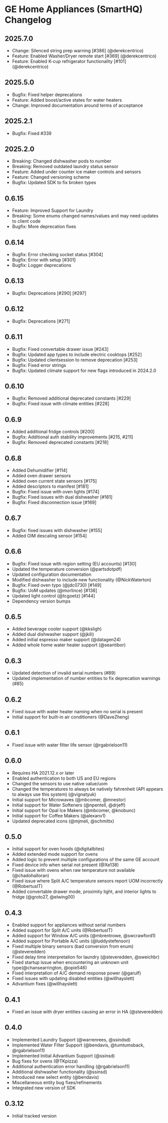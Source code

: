 
# GE Home Appliances (SmartHQ) Changelog

## 2025.7.0

- Change: Silenced string prep warning [#386] (@derekcentrico)
- Feature: Enabled Washer/Dryer remote start [#369] (@derekcentrico)
- Feature: Enabled K-cup refrigerator functionality [#101] (@derekcentrico)

## 2025.5.0

- Bugfix: Fixed helper deprecations
- Feature: Added boost/active states for water heaters
- Change: Improved documentation around terms of acceptance

## 2025.2.1

- Bugfix: Fixed #339

## 2025.2.0

- Breaking: Changed dishwasher pods to number
- Breaking: Removed outdated laundry status sensor
- Feature: Added under counter ice maker controls and sensors
- Feature: Changed versioning scheme
- Bugfix: Updated SDK to fix broken types

## 0.6.15

- Feature: Improved Support for Laundry
- Breaking: Some enums changed names/values and may need updates to client code
- Bugfix: More deprecation fixes

## 0.6.14

- Bugfix: Error checking socket status [#304]
- Bugfix: Error with setup [#301]
- Bugfix: Logger deprecations

## 0.6.13

- Bugfix: Deprecations [#290] [#297] 

## 0.6.12

- Bugfix: Deprecations [#271]

## 0.6.11

- Bugfix: Fixed convertable drawer issue [#243]
- Bugfix: Updated app types to include electric cooktops [#252]
- Bugfix: Updated clientsession to remove deprecation [#253]
- Bugfix: Fixed error strings
- Bugfix: Updated climate support for new flags introduced in 2024.2.0

## 0.6.10

- Bugfix: Removed additional deprecated constants [#229]
- Bugfix: Fixed issue with climate entities [#228]

## 0.6.9

- Added additional fridge controls [#200]
- Bugfix: Additional auth stability improvements [#215, #211]
- Bugfix: Removed deprecated constants [#218]

## 0.6.8

- Added Dehumidifier [#114]
- Added oven drawer sensors
- Added oven current state sensors [#175]
- Added descriptors to manifest [#181]
- Bugfix: Fixed issue with oven lights [#174]
- Bugfix: Fixed issues with dual dishwasher [#161]
- Bugfix: Fixed disconnection issue [#169]


## 0.6.7

- Bugfix: fixed issues with dishwasher [#155]
- Added OIM descaling sensor [#154]

## 0.6.6

- Bugfix: Fixed issue with region setting (EU accounts) [#130]
- Updated the temperature conversion (@partsdotpdf)
- Updated configuration documentation
- Modified dishwasher to include new functionality (@NickWaterton)
- Bugfix: Fixed oven typo (@jdc0730) [#149]
- Bugfix: UoM updates (@morlince) [#138]
- Updated light control (@tcgoetz) [#144]
- Dependency version bumps

## 0.6.5

- Added beverage cooler support (@kksligh)
- Added dual dishwasher support (@jkili)
- Added initial espresso maker support (@datagen24)
- Added whole home water heater support (@seantibor)

## 0.6.3

- Updated detection of invalid serial numbers (#89)
- Updated implementation of number entities to fix deprecation warnings (#85)

## 0.6.2

- Fixed issue with water heater naming when no serial is present
- Initial support for built-in air conditioners (@DaveZheng)

## 0.6.1

- Fixed issue with water filter life sensor (@rgabrielson11)

## 0.6.0

- Requires HA 2021.12.x or later
- Enabled authentication to both US and EU regions
- Changed the sensors to use native value/uom
- Changed the temperatures to always be natively fahrenheit (API appears to always use this system) (@vignatyuk)
- Initial support for Microwaves (@mbcomer, @mnestor)
- Initial support for Water Softeners (@npentell, @drjeff)
- Initial support for Opal Ice Makers (@mbcomer, @knobunc)
- Initial support for Coffee Makers (@alexanv1)
- Updated deprecated icons (@mjmeli, @schmittx)

## 0.5.0

- Initial support for oven hoods (@digitalbites)
- Added extended mode support for ovens
- Added logic to prevent multiple configurations of the same GE account
- Fixed device info when serial not present (@Xe138)
- Fixed issue with ovens when raw temperature not available (@chadohalloran)
- Fixed issue where Split A/C temperature sensors report UOM incorrectly (@RobertusIT)
- Added convertable drawer mode, proximity light, and interior lights to fridge (@groto27, @elwing00)
## 0.4.3

- Enabled support for appliances without serial numbers
- Added support for Split A/C units (@RobertusIT)
- Added support for Window A/C units (@mbrentrowe, @swcrawford1)
- Added support for Portable A/C units (@luddystefenson)
- Fixed multiple binary sensors (bad conversion from enum) (@steveredden)
- Fixed delay time interpretation for laundry (@steveredden, @sweichbr)
- Fixed startup issue when encountering an unknown unit type(@chansearrington, @opie546)
- Fixed interpretation of A/C demand response power (@garulf)
- Fixed issues with updating disabled entities (@willhayslett)
- Advantium fixes (@willhayslett)

## 0.4.1

- Fixed an issue with dryer entities causing an error in HA (@steveredden)

## 0.4.0

- Implemented Laundry Support (@warrenrees, @ssindsd)
- Implemented Water Filter Support (@bendavis, @tumtumsback, @rgabrielson11)
- Implemented Initial Advantium Support (@ssinsd)
- Bug fixes for ovens (@TKpizza)
- Additional authentication error handling (@rgabrielson11)
- Additional dishwasher functionality (@ssinsd)
- Introduced new select entity (@bendavis)
- Miscellaneous entity bug fixes/refinements
- Integrated new version of SDK

## 0.3.12

- Initial tracked version